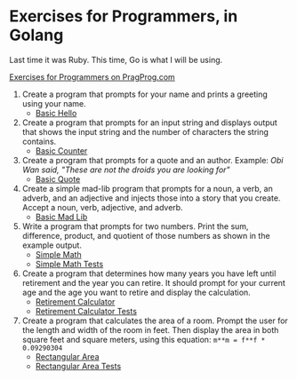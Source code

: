 # Exercises for Programmers, in Golang

Last time it was Ruby. This time, Go is what I will be using.

[Exercises for Programmers on PragProg.com][e4p]

1. Create a program that prompts for your name and prints a greeting using your name.
   * [Basic Hello](01-say-hello/hello-basic.go)
2. Create a program that prompts for an input string and displays output that shows the input 
string and the number of characters the string contains.
   * [Basic Counter](02-character-count/counter-basic.go)
3. Create a program that prompts for a quote and an author. Example: _Obi Wan said, "These are not 
the droids you are looking for"_
   * [Basic Quote](03-printing-quotes/quote-basic.go)
4. Create a simple mad-lib program that prompts for a noun, a verb, an adverb, and an adjective 
and injects those into a story that you create. Accept a noun, verb, adjective, and adverb.
   * [Basic Mad Lib](04-mad-lib/basic-mad-lib.go)
5. Write a program that prompts for two numbers. Print the sum, difference, product, and quotient 
of those numbers as shown in the example output.
   * [Simple Math](05-simple-math/simple_math.go)
   * [Simple Math Tests](05-simple-math/simple_math_test.go)
6. Create a program that determines how many years you have left until retirement and the year you 
can retire. It should prompt for your current age and the age you want to retire and display the
calculation.
   * [Retirement Calculator](06-retirement-calc/retirement_calc.go)
   * [Retirement Calculator Tests](06-retirement-calc/retirement_calc_test.go)
7. Create a program that calculates the area of a room. Prompt the user for the length and width 
of the room in feet. Then display the area in both square feet and square meters, using this
equation: `m**m = f**f * 0.09290304`
   * [Rectangular Area](ch07-rectangular-area/area.go)
   * [Rectangular Area Tests](ch07-rectangular-area/area_test.go)

[e4p]: https://pragprog.com/book/bhwb/exercises-for-programmers
